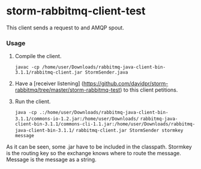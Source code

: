 storm-rabbitmq-client-test
===================

This client sends a request to and AMQP spout.

### Usage

1. Compile the client.

    `javac -cp /home/user/Downloads/rabbitmq-java-client-bin-3.1.1/rabbitmq-client.jar StormSender.java`

2. Have a [receiver listening] (https://github.com/davidpr/storm-rabbitmq/tree/master/storm-rabbitmq-test) to this client petitions.

3. Run the client.

    `java -cp .:/home/user/Downloads/rabbitmq-java-client-bin-3.1.1/commons-io-1.2.jar:/home/user/Downloads/`
    `rabbitmq-java-client-bin-3.1.1/commons-cli-1.1.jar:/home/user/Downloads/rabbitmq-java-client-bin-3.1.1/`
    `rabbitmq-client.jar StormSender stormkey message`

As it can be seen, some .jar have to be included in the classpath. Stormkey is the routing key so the exchange knows where to route the message. Message is the message as a string.
